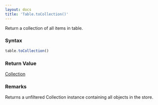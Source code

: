 ```yaml
---
layout: docs
title: 'Table.toCollection()'
---
```


Return a collection of all items in table.

### Syntax

```javascript
table.toCollection()
```

### Return Value

[Collection](/docs/Collection/Collection)

### Remarks

Returns a unfiltered Collection instance containing all objects in the store.

